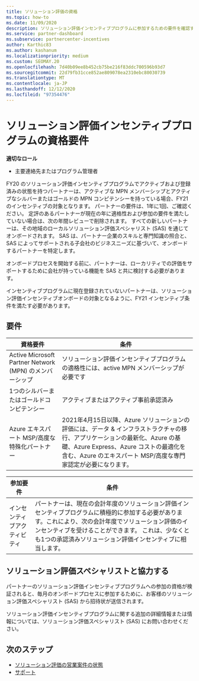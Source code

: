 ```yaml
---
title: ソリューション評価の資格
ms.topic: how-to
ms.date: 11/09/2020
description: ソリューション評価インセンティブプログラムに参加するための要件を確認する方法について説明します。
ms.service: partner-dashboard
ms.subservice: partnercenter-incentives
author: Karthic83
ms.author: kashanum
ms.localizationpriority: medium
ms.custom: SEOMAY.20
ms.openlocfilehash: 7d40b09ee8b452cb75be216f83ddc700596b93d7
ms.sourcegitcommit: 22d79fb31cce852ae809078ea2310ebc80030739
ms.translationtype: MT
ms.contentlocale: ja-JP
ms.lasthandoff: 12/12/2020
ms.locfileid: "97354476"
---
```

# <a name="eligibility-requirements-for-the-solution-assessment-incentives-program"></a>ソリューション評価インセンティブプログラムの資格要件

**適切なロール**

- 主要連絡先またはプログラム管理者

FY20 のソリューション評価インセンティブプログラムでアクティブおよび登録済みの状態を持つパートナーは、アクティブな MPN メンバーシップとアクティブなシルバーまたはゴールドの MPN コンピテンシーを持っている場合、FY21 のインセンティブの対象となります。 パートナーの要件は、1年に1回、ご確認ください。 定評のあるパートナーが現在の年に適格性および参加の要件を満たしていない場合は、次の年間レビューで削除されます。 すべての新しいパートナーは、その地域のローカルソリューション評価スペシャリスト (SAS) を通じてオンボードされます。 SAS は、パートナー企業のスキルと専門知識の照合と、SAS によってサポートされる子会社のビジネスニーズに基づいて、オンボードするパートナーを特定します。

オンボードプロセスを開始する前に、パートナーは、ローカリティでの評価をサポートするために会社が持っている機能を SAS と共に検討する必要があります。

インセンティブプログラムに現在登録されていないパートナーは、ソリューション評価インセンティブオンボードの対象となるように、FY21 インセンティブ条件を満たす必要があります。

## <a name="requirements"></a>要件

|**資格要件**|**条件**|
|-----------------------|------------------|
|Active Microsoft Partner Network (MPN) のメンバーシップ|ソリューション評価インセンティブプログラムの適格性には、active MPN メンバーシップが必要です|
|1つのシルバーまたはゴールドコンピテンシー|アクティブまたはアクティブ事前承認済み|
|Azure エキスパート MSP/高度な特殊化パートナー|2021年4月15日以降、Azure ソリューションの評価には、データ & インフラストラクチャの移行、アプリケーションの最新化、Azure の基礎、Azure Express、Azure コストの最適化を含む、Azure のエキスパート MSP/高度な専門家認定が必要になります。|

|**参加要件**|**条件**|
|-------------------------|-------------------------------------|
|インセンティブアクティビティ|パートナーは、現在の会計年度のソリューション評価インセンティブプログラムに積極的に参加する必要があります。これにより、次の会計年度でソリューション評価のインセンティブを受けることができます。 これは、少なくとも1つの承認済みソリューション評価インセンティブに相当します。|

## <a name="work-with-solution-assessment-specialist"></a>ソリューション評価スペシャリストと協力する

パートナーのソリューション評価インセンティブプログラムへの参加の資格が検証されると、毎月のオンボードプロセスに参加するために、お客様のソリューション評価スペシャリスト (SAS) から招待状が送信されます。

ソリューション評価インセンティブプログラムに関する追加の詳細情報または情報については、ソリューション評価スペシャリスト (SAS) にお問い合わせください。

## <a name="next-steps"></a>次のステップ

- [ソリューション評価の営業案件の状態](chip-solution-assessment.md)
- [サポート](report-problems-with-partner-center.md)









